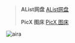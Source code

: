 > **AList网盘**  [AList网盘](https://alist.boliguide.cn/) 
>
> **PicX 图床**  [PicX 图床](http://picx.boliguide.cn/#/upload) 

![aira](https://cdn.jsdelivr.net/gh/bolishitoumingde/hexo_img@main/_aria.jpg)
